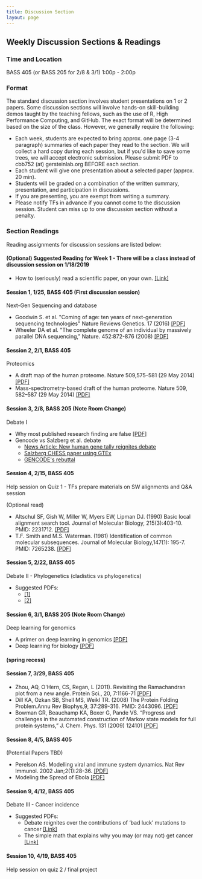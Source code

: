 ```yaml
---
title: Discussion Section
layout: page
---
```


## Weekly Discussion Sections & Readings

### Time and Location

BASS 405 (or BASS 205 for 2/8 & 3/1)
1:00p - 2:00p

### Format

The standard discussion section involves student presentations on 1 or 2 papers. Some discussion sections will involve hands-on skill-building demos taught by the teaching fellows, such as the use of R, High Performance Computing, and GitHub. The exact format will be determined based on the size of the class. However, we generally require the following:

* Each week, students are expected to bring approx. one page (3-4 paragraph) summaries of each paper they read to the section. We will collect a hard copy during each session, but if you'd like to save some trees, we will accept electronic submission. Please submit PDF to cbb752 (at) gersteinlab.org BEFORE each section.
* Each student will give one presentation about a selected paper (approx. 20 min).
* Students will be graded on a combination of the written summary, presentation, and participation in discussions.
* If you are presenting, you are exempt from writing a summary.
* Please notify TFs in advance if you cannot come to the discussion session. Student can miss up to one discussion section without a penalty.

### Section Readings
Reading assignments for discussion sessions are listed below:

#### (Optional) Suggested Reading for Week 1 - There will be a class instead of discussion session on 1/18/2019
* How to (seriously) read a scientific paper, on your own. [[Link]](http://www.sciencemag.org/careers/2016/03/how-seriously-read-scientific-paper)

#### Session 1, 1/25, BASS 405 (First discussion session)
Next-Gen Sequencing and database
* Goodwin S. et al. "Coming of age: ten years of next-generation sequencing technologies" Nature Reviews Genetics. 17 (2016) [[PDF]](http://www.nature.com/nrg/journal/v17/n6/pdf/nrg.2016.49.pdf)
* Wheeler DA et al. "The complete genome of an individual by massively parallel DNA sequencing,” Nature. 452:872-876 (2008) [[PDF]](http://www.gersteinlab.org/courses/452/10-spring/pdf/WatsonGenome.pdf)

#### Session 2,	2/1, BASS 405
Proteomics
* A draft map of the human proteome. Nature 509,575–581 (29 May 2014) [[PDF]](https://www.nature.com/articles/nature13302.pdf)
* Mass-spectrometry-based draft of the human proteome. Nature 509, 582–587 (29 May 2014) [[PDF]](https://www.nature.com/articles/nature13319.pdf)

#### Session 3,	2/8, BASS 205 (Note Room Change)
Debate I
* Why most published research finding are false [[PDF]](https://journals.plos.org/plosmedicine/article/file?id=10.1371/journal.pmed.0020124&type=printable)
* Gencode vs Salzberg et al. debate
  * [News Article: New human gene tally reignites debate](https://www.nature.com/articles/d41586-018-05462-w)
  * [Salzberg CHESS paper using GTEx](https://www.biorxiv.org/content/early/2018/05/29/332825.full.pdf)
  * [GENCODE's rebuttal](https://www.biorxiv.org/content/early/2018/07/02/360602.full.pdf)

#### Session 4,	2/15, BASS 405
Help session on Quiz 1 - TFs prepare materials on SW alignments and Q&A session

(Optional read)

* Altschul SF, Gish W, Miller W, Myers EW, Lipman DJ. (1990) Basic local alignment search tool. Journal of Molecular Biology, 215(3):403-10. PMID: 2231712. [[PDF]](http://www.gersteinlab.org/courses/452/10-spring/pdf/Altschul.pdf)
* T.F. Smith and M.S. Waterman. (1981) Identification of common molecular subsequences. Journal of Molecular Biology,147(1): 195-7. PMID: 7265238. [[PDF]](http://www.gersteinlab.org/courses/452/10-spring/pdf/sw.pdf)

#### Session 5,	2/22, BASS 405
Debate II - Phylogenetics (cladistics vs phylogenetics)

* Suggested PDFs:
  * [[1]](http://science.sciencemag.org/content/349/6255/1460.2.full.pdf)
  * [[2]](http://science.sciencemag.org/content/350/6257/171.2.full.pdf)

#### Session 6,	3/1, BASS 205 (Note Room Change)
Deep learning for genomics
* A primer on deep learning in genomics [[PDF]](https://www.nature.com/articles/s41588-018-0295-5.pdf)
* Deep learning for biology [[PDF]](https://www.nature.com/magazine-assets/d41586-018-02174-z/d41586-018-02174-z.pdf)

#### (spring recess)

#### Session 7, 3/29,	BASS 405
* Zhou, AQ, O'Hern, CS, Regan, L (2011). Revisiting the Ramachandran plot from a new angle. Protein Sci., 20, 7:1166-71 [[PDF]](http://jamming.research.yale.edu/files/papers/rama.pdf) 
* Dill KA, Ozkan SB, Shell MS, Weikl TR. (2008) The Protein Folding Problem.Annu Rev Biophys,9, 37:289-316. PMID: 2443096. [[PDF]](http://www.gersteinlab.org/courses/452/10-spring/pdf/proteinFolding.pdf)
* Bowman GR, Beauchamp KA, Boxer G, Pande VS. “Progress and challenges in the automated construction of Markov state models for full protein systems,” J. Chem. Phys. 131 (2009) 124101 [[PDF]](http://www.gersteinlab.org/courses/452/10-spring/pdf/bowman.pdf)

#### Session 8,	4/5, BASS 405
(Potential Papers TBD)

* Perelson AS. Modelling viral and immune system dynamics. Nat Rev Immunol. 2002 Jan;2(1):28-36. [[PDF]](http://www.gersteinlab.org/courses/452/10-spring/pdf/perelson.pdf)
* Modeling the Spread of Ebola [[PDF]](https://www.sciencedirect.com/science/article/pii/S2210909915300618/pdfft?md5=5821aebbd161d4c945b83f57e658cdf5&pid=1-s2.0-S2210909915300618-main.pdf)

#### Session 9, 4/12, BASS 405
Debate III - Cancer incidence
* Suggested PDFs:
  * Debate reignites over the contributions of ‘bad luck’ mutations to cancer [[Link]](http://www.sciencemag.org/news/2017/03/debate-reignites-over-contributions-bad-luck-mutations-cancer)
  * The simple math that explains why you may (or may not) get cancer [[Link]](http://www.sciencemag.org/news/2015/01/simple-math-explains-why-you-may-or-may-not-get-cancer)

#### Session 10, 4/19, BASS 405
Help session on quiz 2 / final project

